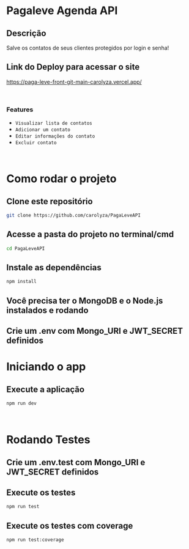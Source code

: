 # Pagaleve Agenda API

## Descrição 
Salve os contatos de seus clientes protegidos por login e senha!

## Link do Deploy para acessar o site
https://paga-leve-front-git-main-carolyza.vercel.app/

<br/>

### Features
-  `Visualizar lista de contatos`
-  `Adicionar um contato`
-  `Editar informações do contato`
-  `Excluir contato`

<br/>

# Como rodar o projeto

## Clone este repositório

```bash
git clone https://github.com/carolyza/PagaLeveAPI
```
## Acesse a pasta do projeto no terminal/cmd

```bash
cd PagaLeveAPI
```
## Instale as dependências

```bash
npm install
```

## Você precisa ter o MongoDB e o Node.js instalados e rodando 

## Crie um .env com Mongo_URI e JWT_SECRET definidos

# Iniciando o app

## Execute a aplicação
```bash
npm run dev
```
<br/>

# Rodando Testes

## Crie um .env.test com Mongo_URI e JWT_SECRET definidos

## Execute os testes
```bash
npm run test
```

## Execute os testes com coverage
```bash
npm run test:coverage
```

<br/>


